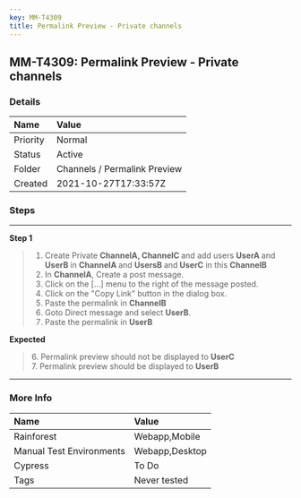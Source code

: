 ```yaml
---
key: MM-T4309
title: Permalink Preview - Private channels
---
```


## MM-T4309: Permalink Preview - Private channels

### Details

| Name     | Value                        |
| :------- | :--------------------------- |
| Priority | Normal                       |
| Status   | Active                       |
| Folder   | Channels / Permalink Preview |
| Created  | 2021-10-27T17:33:57Z         |

### Steps

<hr/>

**Step 1**

> <article><ol><li>Create Private <strong>ChannelA, ChannelC </strong>and add users <strong>UserA </strong>and <strong>UserB </strong>in <strong>C</strong><strong>hannelA </strong>and <strong>UsersB </strong>and<strong> <strong>UserC</strong></strong> in this <strong><strong>C</strong>hannelB</strong></li><li>In <strong>ChannelA</strong>, Create a post message.</li><li>Click on the [...] menu to the right of the message posted.</li><li>Click on the "Copy Link" button in the dialog box.</li><li>Paste the permalink in <strong><strong>C</strong>hannelB</strong></li><li>Goto Direct message and select <strong>UserB</strong>.</li><li>Paste the permalink in <strong>UserB</strong></li></ol></article>

**Expected**

> <article>​6. Permalink preview should not be displayed to <strong>UserC</strong><br />7. Permalink preview should be displayed to <strong>UserB</strong>​​​​</article>

<hr/>

### More Info

| Name                     | Value          |
| :----------------------- | :------------- |
| Rainforest               | Webapp,Mobile  |
| Manual Test Environments | Webapp,Desktop |
| Cypress                  | To Do          |
| Tags                     | Never tested   |
